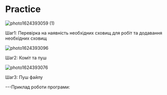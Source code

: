 # Practice
![photo1624393059 (1)](https://user-images.githubusercontent.com/86248336/122996598-b8533680-d3b3-11eb-8dc3-17055d66978d.jpeg)

Шаг1: Перевірка на наявність необхідних сховищ для робіт та додавання необхідних сховищ

![photo1624393096](https://user-images.githubusercontent.com/86248336/122996627-c30dcb80-d3b3-11eb-85a0-77c480460e1f.jpeg)

Шаг2: Коміт та пуш

![photo1624393076](https://user-images.githubusercontent.com/86248336/122996651-ca34d980-d3b3-11eb-8dc9-f1c26c070ae2.jpeg)

Шаг3: Пуш файлу

---Приклад роботи програми:
